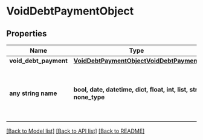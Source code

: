 # VoidDebtPaymentObject


## Properties
Name | Type | Description | Notes
------------ | ------------- | ------------- | -------------
**void_debt_payment** | [**VoidDebtPaymentObjectVoidDebtPayment**](VoidDebtPaymentObjectVoidDebtPayment.md) |  | [optional] 
**any string name** | **bool, date, datetime, dict, float, int, list, str, none_type** | any string name can be used but the value must be the correct type | [optional]

[[Back to Model list]](../README.md#documentation-for-models) [[Back to API list]](../README.md#documentation-for-api-endpoints) [[Back to README]](../README.md)


